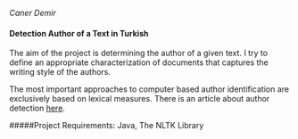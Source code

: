 *Caner Demir*


#### Detection Author of a Text in Turkish
The aim of the project is determining the author of a given text. I try to define  an appropriate characterization of documents that captures the writing style of the authors.

The most important approaches to computer based author identification are exclusively based on lexical measures.
There is an article about author detection [here](http://www.google.com.tr/url?sa=t&rct=j&q=&esrc=s&source=web&cd=1&cad=rja&uact=8&ved=0CCAQFjAA&url=http%3A%2F%2Fwww.yildiz.edu.tr%2F~diri%2FICANN.pdf&ei=wRb-VLD7EYKtUbyjgfgC&usg=AFQjCNGeVVAacCuWL2ibkj-QM9j8QNfejQ&bvm=bv.87611401,d.d24).

#####Project Requirements:
  Java, The NLTK Library
